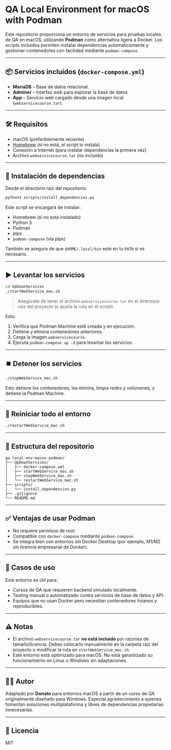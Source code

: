 # QA Local Environment for macOS with Podman

Este repositorio proporciona un entorno de servicios para pruebas locales de QA en macOS, utilizando **Podman** como alternativa ligera a Docker. Los scripts incluidos permiten instalar dependencias automáticamente y gestionar contenedores con facilidad mediante `podman-compose`.

---

## 📦 Servicios incluidos (`docker-compose.yml`)

* **MariaDB** – Base de datos relacional.
* **Adminer** – Interfaz web para explorar la base de datos.
* **App** – Servicio web cargado desde una imagen local (`webservicecourse.tar`).

---

## 🛠️ Requisitos

* macOS (preferiblemente reciente)
* [Homebrew](https://brew.sh/) (si no está, el script lo instala)
* Conexión a Internet (para instalar dependencias la primera vez)
* Archivo `webservicecourse.tar` (no incluido)

---

## 🚀 Instalación de dependencias

Desde el directorio raíz del repositorio:

```bash
python3 scripts/install_dependencies.py
```

Este script se encargará de instalar:

* Homebrew (si no está instalado)
* Python 3
* Podman
* pipx
* `podman-compose` (vía pipx)

También se asegura de que `$HOME/.local/bin` esté en tu `PATH` si es necesario.

---

## ▶️ Levantar los servicios

```bash
cd UpDownServices
./startWebService_mac.sh
```

> Asegúrate de tener el archivo `webservicecourse.tar` en el directorio raíz del proyecto (o ajusta la ruta en el script).

Esto:

1. Verifica que Podman Machine esté creada y en ejecución.
2. Detiene y elimina contenedores anteriores.
3. Carga la imagen `webservicecourse`.
4. Ejecuta `podman-compose up -d` para levantar los servicios.

---

## ⏹️ Detener los servicios

```bash
./stopWebService_mac.sh
```

Esto detiene los contenedores, los elimina, limpia redes y volúmenes, y detiene la Podman Machine.

---

## 🔁 Reiniciar todo el entorno

```bash
./restartWebService_mac.sh
```

---

## 📂 Estructura del repositorio

```plaintext
qa-local-env-macos-podman/
├── UpDownServices/
│   ├── docker-compose.yml
│   ├── startWebService_mac.sh
│   ├── stopWebService_mac.sh
│   └── restartWebService_mac.sh
├── scripts/
│   └── install_dependencies.py
├── .gitignore
└── README.md
```

---

## ✅ Ventajas de usar Podman

* No requiere permisos de root.
* Compatible con `docker-compose` mediante `podman-compose`.
* Se integra bien con entornos sin Docker Desktop (por ejemplo, M1/M2 sin licencia empresarial de Docker).

---

## 🧪 Casos de uso

Este entorno es útil para:

* Cursos de QA que requieren backend simulado localmente.
* Testing manual o automatizado contra servicios de base de datos y API.
* Equipos que no usan Docker pero necesitan contenedores livianos y reproducibles.

---

## ⚠️ Notas

* El archivo `webservicecourse.tar` **no está incluido** por razones de tamaño/licencia. Debes colocarlo manualmente en la carpeta raíz del proyecto o modificar la ruta en `startWebService_mac.sh`.
* Este entorno está optimizado para macOS. No está garantizado su funcionamiento en Linux o Windows sin adaptaciones.

---

## 👨‍💻 Autor

Adaptado por **Donato** para entornos macOS a partir de un curso de QA originalmente diseñado para Windows.
Especial agradecimiento a quienes fomentan soluciones multiplataforma y libres de dependencias propietarias innecesarias.

---

## 📄 Licencia

MIT
